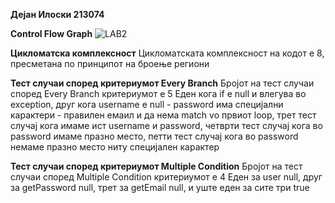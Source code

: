**Дејан Илоски 213074**

**Control Flow Graph**
![LAB2](https://github.com/dejan-i/SI_2023_lab2_213074/assets/130294632/ac858701-d3f9-4042-96b6-ac88fdfb933a)

**Цикломатска комплексност**
  Цикломатската комплексност на кодот е 8, пресметана по принципот на броење региони

**Тест случаи според критериумот Every Branch**
  Бројот на тест случаи според Every Branch критериумот е 5
    Еден кога if e null и влегува во exception, друг кога username e null - password има специјални карактери - правилен емаил и да нема match vo првиот loop, трет тест случај кога имаме ист username и password, четврти тест случај кога во password имаме празно место, петти тест случај кога во password немаме празно место ниту специјален карактер
   
   
   **Тест случаи според критериумот Multiple Condition**
    Бројот на тест случаи според Multiple Condition критериумот е 4
      Еден за user null, друг за getPassword null, трет за getEmail null, и уште еден за сите три true
